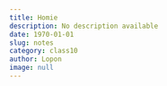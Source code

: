 ```yaml
---
title: Homie
description: No description available
date: 1970-01-01
slug: notes
category: class10
author: Lopon
image: null
---
```


